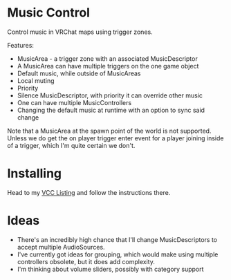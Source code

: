 
# Music Control

Control music in VRChat maps using trigger zones.

Features:

- MusicArea - a trigger zone with an associated MusicDescriptor
- A MusicArea can have multiple triggers on the one game object
- Default music, while outside of MusicAreas
- Local muting
- Priority
- Silence MusicDescriptor, with priority it can override other music
- One can have multiple MusicControllers
- Changing the default music at runtime with an option to sync said change

Note that a MusicArea at the spawn point of the world is not supported. Unless we do get the on player trigger enter event for a player joining inside of a trigger, which I'm quite certain we don't.

# Installing

Head to my [VCC Listing](https://jansharp.github.io/vrc/vcclisting.xhtml) and follow the instructions there.

# Ideas

- There's an incredibly high chance that I'll change MusicDescriptors to accept multiple AudioSources.
- I've currently got ideas for grouping, which would make using multiple controllers obsolete, but it does add complexity.
- I'm thinking about volume sliders, possibly with category support
